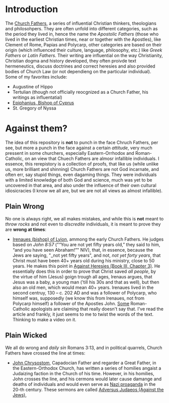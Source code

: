 # Introduction
The [Church Fathers](https://en.wikipedia.org/wiki/Church_Fathers), a series of influential Christian thinkers, theologians and philosohpers. They are often unfold into different categories, such as the period they lived in, hence the name the _Apostolic Fathers_ (those who lived in the earliest Christian times, near or together with the Apostles), like Clement of Rome, Papias and Polycarp, other categories are based on their origin (which influenced their culture, language, philosophy, etc.) like _Greek Fathers_ or _Latin Fathers_.
Their writing are influential on the way Christianity, Christian dogma and history developed, they often proivde text hermeneutics, discuss doctrines and correct heresies and also provided bodies of Church Law (or not dependieng on the particular individual).
Some of my favorites include:
- Augustine of Hippo
- Tertulian (though not officially reocgnized as a Church Father, his writings as influentatial)
- [Epiphanius, Bishop of Cyprus](https://en.wikipedia.org/wiki/Epiphanius_of_Salamis)
- St. Gregory of Nyssa

# Against them?
The idea of this repository is **not** to punch in the face Chruch Fathers, per see, but more a punch in the face against a certain _attitude_, very much pressent in some churchers, especially Eastern-Orrhodox and Roman-Catholic, on an view that Chuech Fathers are almosr infallible individuals.
I essence, this rerepistory is a collection of proofs, that like us (while unlike us, more brilliant and shinning) Church Fathers are not God incarnate, and often err, say stupid things, even dagaming things. They were individuals with a limited knowledge of both God and science, much was yet to be uncovered in that area, and also under the influence of their own cultural idiosicracies (I know we all are, but we are not all views as almost infallible).



## Plain Wrong
No one is always right, we all makes mistakes, and while this is **not** meant to _throw rocks_ and not even to _discredite_ individuals, it is meant to prove they are **wrong at times**:

- [Irenaues (bishop) of Lyion](https://en.wikipedia.org/wiki/Irenaeus), ammong the early Church Fathers. He judges based on _John 8:57_ ("“You are not yet fifty years old,” they said to him, “and you have seen Abraham!”" NIV), that, in essence, because the Jews are saying, "_not yet fifty years", and not, _not yet forty years_, that Christ must have been 40+ years old  during his ministry, close to 50 years. He makes this point in [Against Heresies (Book III, Chapter 3)](https://www.newadvent.org/fathers/0103303.htm). He essentially does this in order to prove that Christ saved _all people_, by the virtue of him (Jesus) goign trough all ages, Irenaus argues, that Jesus was a baby, a young man ('till his 30s and that as well), but then also an old men, which would mean 40+ years. Irenaues lived in the second centruy, 130 – c. 202 AD and was a follower of Polycarp, who himself was, supposedly (we know this from Irenaues, not from Polycarp himself) a follower of the Apostles John.
[Some](http://www.biblicalcatholic.com/apologetics/a38.htm) Roman-Catholic apologists are claiming that really doesn't say that. I've read the article and frankly, it just seems to me to twist the words of the text. Thinking to make a video on it.

## Plain Wicked 
We all do wrong and _daily sin_ Romans 3:13, and in political quarrels, Church Fathers have crossed the line at times:

- [John Chrysostom](https://en.wikipedia.org/wiki/John_Chrysostom), Capadocian Father and regarder a Great Father, in the Eastern-Orthodox Church, has written a series of homilies angaist a Judaizing faction in the Church of his time. However, in his homilies, John crosses the line, and his cermons would later cause damange and deaths of individuals and would even serve as [Nazi proaganda](https://en.wikipedia.org/wiki/Adversus_Judaeos#Chrysostom's_homilies_and_Nazism) in the 20-th century.
These sermons are called [Adversus Judaeos (Against the Jews)](https://en.wikipedia.org/wiki/Adversus_Judaeos), 
